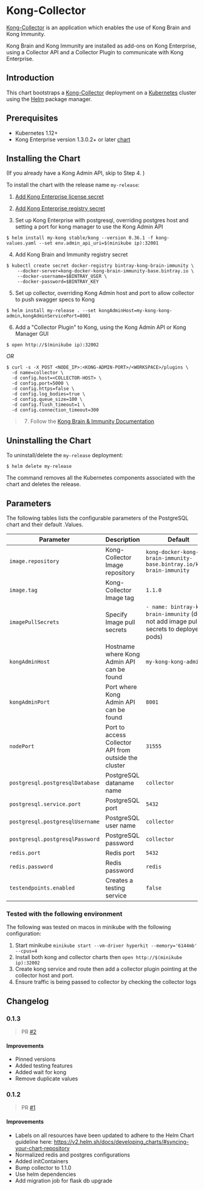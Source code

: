 # Kong-Collector

[Kong-Collector](https://konghq.com/products/kong-enterprise/kong-immunity) is an application which enables the use of Kong Brain and Kong Immunity.

Kong Brain and Kong Immunity are installed as add-ons on Kong Enterprise, using a Collector API and a Collector Plugin to communicate with Kong Enterprise.

## Introduction

This chart bootstraps a [Kong-Collector](https://docs.konghq.com/enterprise/latest/brain-immunity/install-configure/) deployment on a [Kubernetes](http://kubernetes.io) cluster using the [Helm](https://helm.sh) package manager.

## Prerequisites

- Kubernetes 1.12+
- Kong Enterprise version 1.3.0.2+ or later [chart](https://github.com/helm/charts/tree/master/stable/kong)

## Installing the Chart
(If you already have a Kong Admin API, skip to Step 4. )

To install the chart with the release name `my-release`:

1. [Add Kong Enterprise license secret](https://github.com/helm/charts/tree/master/stable/kong#kong-enterprise-license)

2. [Add Kong Enterprise registry secret](https://github.com/helm/charts/tree/master/stable/kong#kong-enterprise-docker-registry-access) 

3. Set up Kong Enterprise with postgresql, overriding postgres host and setting a port for kong manager to use the Kong Admin API

```console
$ helm install my-kong stable/kong --version 0.36.1 -f kong-values.yaml --set env.admin_api_uri=$(minikube ip):32001
```

4. Add Kong Brain and Immunity registry secret 
```console
$ kubectl create secret docker-registry bintray-kong-brain-immunity \
    --docker-server=kong-docker-kong-brain-immunity-base.bintray.io \
    --docker-username=$BINTRAY_USER \
    --docker-password=$BINTRAY_KEY
```

5. Set up collector, overriding Kong Admin host and port to allow collector to push swagger specs to Kong

```console
$ helm install my-release . --set kongAdminHost=my-kong-kong-admin,kongAdminServicePort=8001
```

6. Add a "Collector Plugin" to Kong, using the Kong Admin API or Kong Manager GUI

```console
$ open http://$(minikube ip):32002
```
*OR*
```console
$ curl -s -X POST <NODE_IP>:<KONG-ADMIN-PORT>/<WORKSPACE>/plugins \
  -d name=collector \
  -d config.host=<COLLECTOR-HOST> \
  -d config.port=5000 \
  -d config.https=false \
  -d config.log_bodies=true \
  -d config.queue_size=100 \
  -d config.flush_timeout=1 \
  -d config.connection_timeout=300
```

> 7. Follow the [Kong Brain & Immunity Documentation](https://docs.konghq.com/enterprise/latest/brain-immunity/install-configure/)

## Uninstalling the Chart

To uninstall/delete the `my-release` deployment:

```console
$ helm delete my-release
```

The command removes all the Kubernetes components associated with the chart and deletes the release.

## Parameters

The following tables lists the configurable parameters of the PostgreSQL chart and their default .Values.

|                   Parameter                   |                                                                                Description                                                                                |                            Default                            |
|-----------------------------------------------|---------------------------------------------------------------------------------------------------------------------------------------------------------------------------|---------------------------------------------------------------|
| `image.repository`                        | Kong-Collector Image repository                                                                                                                                              | `kong-docker-kong-brain-immunity-base.bintray.io/kong-brain-immunity`                                                         |
| `image.tag`                        | Kong-Collector Image tag                                                                                                                                              | `1.1.0`                                                         |
| `imagePullSecrets`                           | Specify Image pull secrets                                                                                                                                                | `- name: bintray-kong-brain-immunity` (does not add image pull secrets to deployed pods)                                                         |
| `kongAdminHost`                           | Hostname where Kong Admin API can be found                                                                                                                                                 | `my-kong-kong-admin`                                                         |
| `kongAdminPort`                           | Port where Kong Admin API can be found                                                                                                                                                | `8001`                                                         |
| `nodePort`                           | Port to access Collector API from outside the cluster                                                                                                                                                | `31555`                                                         |
| `postgresql.postgresqlDatabase`            | PostgreSQL dataname name                                                                              | `collector`                                                         |
| `postgresql.service.port`            | PostgreSQL port                                                                              | `5432`                                                         |
| `postgresql.postgresqlUsername`            | PostgreSQL user name                                                                              | `collector`                                                         |
| `postgresql.postgresqlPassword`            | PostgreSQL password                                                                              | `collector`                                                         |
| `redis.port`            | Redis port                                                                              | `5432`                                                         |
| `redis.password`            | Redis password                                                                              | `redis`                                                         |
| `testendpoints.enabled`                           | Creates a testing service                                                                                                                                                | `false`                                                         |


### Tested with the following environment

The following was tested on macos in minikube with the following configuration:

1. Start minikube `minikube start --vm-driver hyperkit --memory='6144mb' --cpus=4`
1. Install both kong and collector charts then `open http://$(minikube ip):32002`
1. Create kong service and route then add a collector plugin pointing at the collector host and port.
1. Ensure traffic is being passed to collector by checking the collector logs


## Changelog
### 0.1.3

> PR [#2](https://github.com/Kong/kong-collector-helm/pull/2)
#### Improvements

- Pinned versions
- Added testing features
- Added wait for kong
- Remove duplicate values

### 0.1.2

> PR [#1](https://github.com/Kong/kong-collector-helm/pull/1)
#### Improvements

- Labels on all resources have been updated to adhere to the Helm Chart
  guideline here:
  https://v2.helm.sh/docs/developing_charts/#syncing-your-chart-repository
- Normalized redis and postgres configurations
- Added initContainers
- Bump collector to 1.1.0
- Use helm dependencies
- Add migration job for flask db upgrade